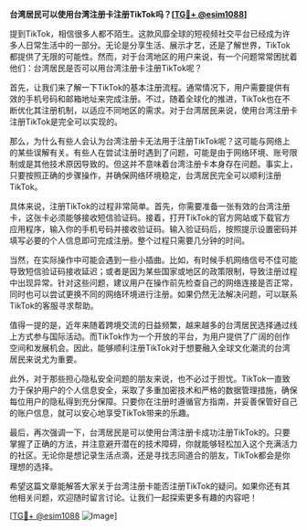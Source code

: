**台湾居民可以使用台湾注册卡注册TikTok吗？[[TG💪+ @esim1088](https://t.me/s/esim1088)]**

提到TikTok，相信很多人都不陌生。这款风靡全球的短视频社交平台已经成为许多人日常生活中的一部分。无论是分享生活、展示才艺，还是了解世界，TikTok都提供了无限的可能性。然而，对于台湾地区的用户来说，有一个问题常常困扰着他们：台湾居民是否可以用台湾注册卡注册TikTok呢？

首先，让我们来了解一下TikTok的基本注册流程。通常情况下，用户需要提供有效的手机号码和邮箱地址来完成注册。不过，随着全球化的推进，TikTok也在不断优化其注册机制，以适应不同地区的需求。对于台湾居民来说，使用台湾注册卡注册TikTok是完全可以实现的。

那么，为什么有些人会认为台湾注册卡无法用于注册TikTok呢？这可能与网络上的某些误解有关。有些人在尝试注册时遇到了问题，可能是由于网络环境、账号限制或是其他技术原因导致的。但这并不意味着台湾注册卡本身存在问题。事实上，只要按照正确的步骤操作，并确保网络环境稳定，台湾居民完全可以顺利注册TikTok。

具体来说，注册TikTok的过程非常简单。首先，你需要准备一张有效的台湾注册卡，这张卡必须能够接收短信验证码。接着，打开TikTok的官方网站或下载官方应用程序，输入你的手机号码并接收验证码。输入验证码后，按照提示设置密码并填写必要的个人信息即可完成注册。整个过程只需要几分钟的时间。

当然，在实际操作中可能会遇到一些小插曲。比如，有时候手机网络信号不佳可能导致短信验证码接收延迟；或者是因为某些国家或地区的政策限制，导致注册过程中出现异常。针对这些问题，建议用户在操作前先检查自己的网络连接是否正常，同时也可以尝试更换不同的网络环境进行注册。如果仍然无法解决问题，可以联系TikTok的客服寻求帮助。

值得一提的是，近年来随着跨境交流的日益频繁，越来越多的台湾居民选择通过线上方式参与国际活动。而TikTok作为一个开放的平台，为用户提供了广阔的创作空间和发展机会。因此，能够顺利注册TikTok对于想要融入全球文化潮流的台湾居民来说尤为重要。

此外，对于那些担心隐私安全问题的朋友来说，也不必过于担忧。TikTok一直致力于保护用户的个人信息安全，采取了多重加密技术和严格的数据管理措施，确保每位用户的隐私得到充分保障。只要你在注册时遵循官方指南，并妥善保管好自己的账户信息，就可以安心地享受TikTok带来的乐趣。

最后，再次强调一下，台湾居民是可以使用台湾注册卡成功注册TikTok的。只要掌握了正确的方法，并注意避开潜在的技术障碍，你就能够轻松加入这个充满活力的社区。无论你是想记录生活点滴，还是寻找志同道合的朋友，TikTok都会是你理想的选择。

希望这篇文章能解答大家关于台湾注册卡能否注册TikTok的疑问。如果你还有其他相关问题，欢迎随时留言讨论。让我们一起探索更多有趣的内容吧！

[[TG💪+ @esim1088](https://t.me/s/esim1088) ![Image](https://i.postimg.cc/4NQfJmqS/Snipaste-2025-05-13-00-14-12.png)]